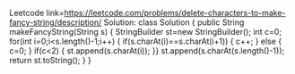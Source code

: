 Leetcode link=https://leetcode.com/problems/delete-characters-to-make-fancy-string/description/
Solution:
class Solution {
    public String makeFancyString(String s) {
        StringBuilder st=new StringBuilder();
        int c=0;
       for(int i=0;i<s.length()-1;i++)
       {
        if(s.charAt(i)==s.charAt(i+1))
        {
            c++;
        }
        else
        {
            c=0;
        }
        if(c<2)
        {
            st.append(s.charAt(i));
        }}
        st.append(s.charAt(s.length()-1));
       return st.toString();
    }
}
